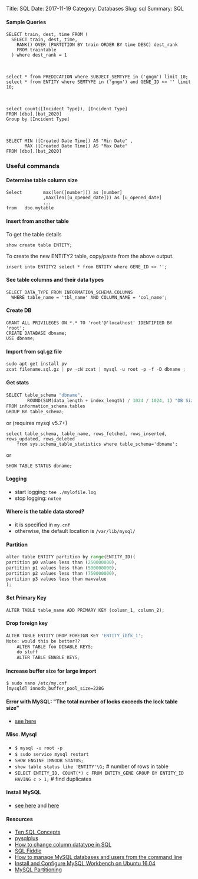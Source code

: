 Title: SQL
Date: 2017-11-19
Category: Databases
Slug: sql
Summary: SQL

#### Sample Queries

```
SELECT train, dest, time FROM ( 
  SELECT train, dest, time, 
    RANK() OVER (PARTITION BY train ORDER BY time DESC) dest_rank
    FROM traintable
  ) where dest_rank = 1
```

<br>


```
select * from PREDICATION where SUBJECT_SEMTYPE in ('gngm') limit 10;
select * from ENTITY where SEMTYPE in ('gngm') and GENE_ID <> '' limit 10;
```
<br>

```
select count([Incident Type]), [Incident Type]
FROM [dbo].[bat_2020]
Group by [Incident Type]
```

<br>

```
SELECT MIN ([Created Date Time]) AS "Min Date" ,
       MAX ([Created Date Time]) AS "Max Date"  
FROM [dbo].[bat_2020]
```

### Useful commands

#### Determine table column size

```
Select        max(len([number])) as [number]
              ,max(len([u_opened_date])) as [u_opened_date]
              ...
from   dbo.mytable
```

#### Insert from another table

To get the table details

`show create table ENTITY;` 

To create the new ENTITY2 table, copy/paste from the above output.
  
`insert into ENTITY2 select * from ENTITY where GENE_ID <> '';`


#### See table columns and their data types

```
SELECT DATA_TYPE FROM INFORMATION_SCHEMA.COLUMNS 
  WHERE table_name = 'tbl_name' AND COLUMN_NAME = 'col_name';
```

#### Create DB

```
GRANT ALL PRIVILEGES ON *.* TO 'root'@'localhost' IDENTIFIED BY 'root';
CREATE DATABASE dbname;
USE dbname;
```

#### Import from sql.gz file

```python
sudo apt-get install pv
zcat filename.sql.gz | pv -cN zcat | mysql -u root -p -f -D dbname ;
```

#### Get stats

```python 
SELECT table_schema "dbname",
        ROUND(SUM(data_length + index_length) / 1024 / 1024, 1) "DB Size in MB" 
FROM information_schema.tables 
GROUP BY table_schema; 
```

or (requires mysql v5.7+)

```
select table_schema, table_name, rows_fetched, rows_inserted, rows_updated, rows_deleted 
    from sys.schema_table_statistics where table_schema='dbname';
```

or

`SHOW TABLE STATUS dbname;`


#### Logging

* start logging: `tee ./mylofile.log`
* stop logging: `notee`


#### Where is the table data stored?

* it is specified in `my.cnf`
* otherwise, the default location is `/var/lib/mysql/`

#### Partition

```python
alter table ENTITY partition by range(ENTITY_ID)(
partition p0 values less than (250000000),
partition p1 values less than (500000000),
partition p2 values less than (750000000),
partition p3 values less than maxvalue
);
```

#### Set Primary Key

```ALTER TABLE table_name ADD PRIMARY KEY (column_1, column_2);```

#### Drop foreign key

```python
ALTER TABLE ENTITY DROP FOREIGN KEY 'ENTITY_ibfk_1';
Note: would this be better??
    ALTER TABLE foo DISABLE KEYS;
    do stuff
    ALTER TABLE ENABLE KEYS;
```


#### Increase buffer size for large import

    $ sudo nano /etc/my.cnf
    [mysqld] innodb_buffer_pool_size=228G

#### Error with MySQL: "The total number of locks exceeds the lock table size"
* [see here](https://dba.stackexchange.com/questions/27328/how-large-should-be-mysql-innodb-buffer-pool-size)


#### Misc. Mysql

* `$ mysql -u root -p`
* `$ sudo service mysql restart`
* `SHOW ENGINE INNODB STATUS;`
* `show table status like 'ENTITY'\G;` # number of rows in table
* `SELECT ENTITY_ID, COUNT(*) c FROM ENTITY_GENE GROUP BY ENTITY_ID HAVING c > 1;` # find duplicates


#### Install MySQL

* [see here](https://askubuntu.com/questions/750498/mysql-5-5-update-to-mysql-5-7)
and [here](https://www.digitalocean.com/community/tutorials/how-to-install-mysql-on-ubuntu-14-04)

#### Resources

* [Ten SQL Concepts ](https://towardsdatascience.com/ten-sql-concepts-you-should-know-for-data-science-interviews-7acf3e428185)
* [pysqlplus](https://github.com/jamescalam/pysqlplus)
* [How to change column datatype in SQL](https://stackoverflow.com/questions/5136013/how-to-change-column-datatype-in-sql-database-without-losing-data/5136055)
* [SQL Fiddle](http://www.sqlfiddle.com/#!2/599d0/1)
* [How to manage MySQL databases and users from the command line](https://www.a2hosting.com/kb/developer-corner/mysql/managing-mysql-databases-and-users-from-the-command-line)
* [Install and Configure MySQL Workbench on Ubuntu 16.04](https://www.linode.com/docs/databases/mysql/install-and-configure-mysql-workbench-on-ubuntu/)
* [MySQL Partitioning](https://www.youtube.com/watch?v=iUjoPB27-iA)
  
